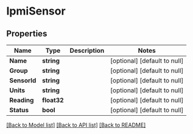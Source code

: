 # IpmiSensor

## Properties
Name | Type | Description | Notes
------------ | ------------- | ------------- | -------------
**Name** | **string** |  | [optional] [default to null]
**Group** | **string** |  | [optional] [default to null]
**SensorId** | **string** |  | [optional] [default to null]
**Units** | **string** |  | [optional] [default to null]
**Reading** | **float32** |  | [optional] [default to null]
**Status** | **bool** |  | [optional] [default to null]

[[Back to Model list]](../README.md#documentation-for-models) [[Back to API list]](../README.md#documentation-for-api-endpoints) [[Back to README]](../README.md)



